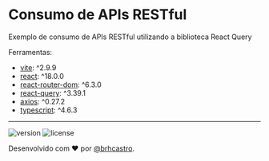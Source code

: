# Consumo de APIs RESTful

Exemplo de consumo de APIs RESTful utilizando a biblioteca React Query

Ferramentas:
  - [vite](https://vitejs.dev/): ^2.9.9
  - [react](https://pt-br.reactjs.org/): ^18.0.0
  - [react-router-dom](https://www.npmjs.com/package/react-router-dom): ^6.3.0
  - [react-query](https://react-query.tanstack.com/): ^3.39.1
  - [axios](https://axios-http.com/ptbr/): ^0.27.2
  - [typescript](https://www.typescriptlang.org/): ^4.6.3

---
![version](https://img.shields.io/github/package-json/v/brhcastro/data-fetching) 
![license](https://img.shields.io/github/license/brhcastro/data-fetching)

Desenvolvido com ❤️ por [@brhcastro](https://linkedin.com/in/brhcastro).
